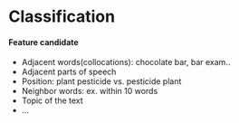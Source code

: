 # Classification

#### Feature candidate

* Adjacent words(collocations): chocolate bar, bar exam..
* Adjacent parts of speech
* Position: plant pesticide vs. pesticide plant
* Neighbor words: ex. within 10 words
* Topic of the text
* ...
